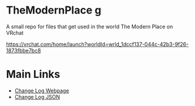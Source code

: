 # TheModernPlace g
A small repo for files that get used in the world The Modern Place on VRchat

<a href="https://vrchat.com/home/launch?worldId=wrld_1dccf137-044c-42b3-9f26-1873fbbe7bc8">https://vrchat.com/home/launch?worldId=wrld_1dccf137-044c-42b3-9f26-1873fbbe7bc8</a>

# Main Links
- <a href="https://skyfreezer.github.io/TheModernPlace/ChangeLog.html">Change Log Webpage</a>
- <a href="https://skyfreezer.github.io/TheModernPlace/ChangeLog.json">Change Log JSON</a>
